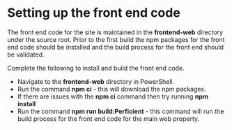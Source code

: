 # Setting up the front end code

The front end code for the site is maintained in the **frontend-web** directory under the source root. Prior to the first build the npm packages for the front end code should be installed and the build process for the front end should be validated.

Complete the following to install and build the front end code.

- Navigate to the **frontend-web** directory in PowerShell.
- Run the command **npm ci** - this will download the npm packages.
- If there are issues with the **npm ci** command then try running **npm install**
- Run the command **npm run build:Perficient** - this command will run the build process for the front end code for the main web property.

